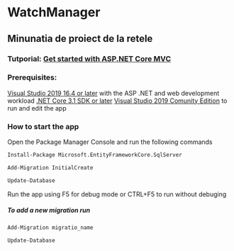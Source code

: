 # WatchManager
## Minunatia de proiect de la retele

### Tutporial: [Get started with ASP.NET Core MVC](https://docs.microsoft.com/en-us/aspnet/core/tutorials/first-mvc-app/start-mvc?view=aspnetcore-3.1&tabs=visual-studio)

### Prerequisites:
[Visual Studio 2019 16.4 or later](https://visualstudio.microsoft.com/downloads/?utm_medium=microsoft&utm_source=docs.microsoft.com&utm_campaign=inline+link&utm_content=download+vs2019) with the ASP .NET and web development workload
[.NET Core 3.1 SDK or later](https://visualstudio.microsoft.com/downloads/?utm_medium=microsoft&utm_source=docs.microsoft.com&utm_campaign=inline+link&utm_content=download+vs2019)
[Visual Studio 2019 Comunity Edition](https://visualstudio.microsoft.com/thank-you-downloading-visual-studio/?sku=Community&rel=16#) to run and edit the app

### How to start the app
Open the Package Manager Console and run the following commands
```sh
Install-Package Microsoft.EntityFrameworkCore.SqlServer
```
```sh
Add-Migration InitialCreate
```
``` sh 
Update-Database
```
Run the app using F5 for debug mode or CTRL+F5 to run without debuging

##### To add a new migration run 
```sh 
Add-Migration migratio_name
```
```sh 
Update-Database
```
